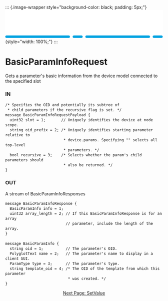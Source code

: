 ::: {.image-wrapper style="background-color: black; padding: 5px;"}
![Catena Logo](images/Catena%20Logo_PMS2191%20&%20White.png){style="width: 100%;"}
:::

# BasicParamInfoRequest
Gets a parameter's basic information from the device model connected to the specified slot

### IN
```
/* Specifies the OID and potentially its subtree of
 * child parameters if the recursive flag is set. */
message BasicParamInfoRequestPayload {
  uint32 slot = 1;       // Uniquely identifies the device at node scope.
  string oid_prefix = 2; /* Uniquely identifies starting parameter relative to
                          * device.params. Specifying "" selects all top-level
                          * parameters. */
  bool recursive = 3;    /* Selects whether the param's child parameters should
                          * also be returned. */
}
```

### OUT
A stream of BasicParamInfoResponses
```
message BasicParamInfoResponse {
  BasicParamInfo info = 1;
  uint32 array_length = 2; // If this BasicParamInfoResponse is for an array 
                           // parameter, include the length of the array.
}

message BasicParamInfo {
  string oid = 1;          // The parameter's OID.
  PolyglotText name = 2;   // The parameter's name to display in a client GUI.
  ParamType type = 3;      // The parameter's type.
  string template_oid = 4; /* The OID of the template from which this parameter
                            * was created. */
}
```

<div style="text-align: center">

[Next Page: SetValue](SetValue.html)

</div>